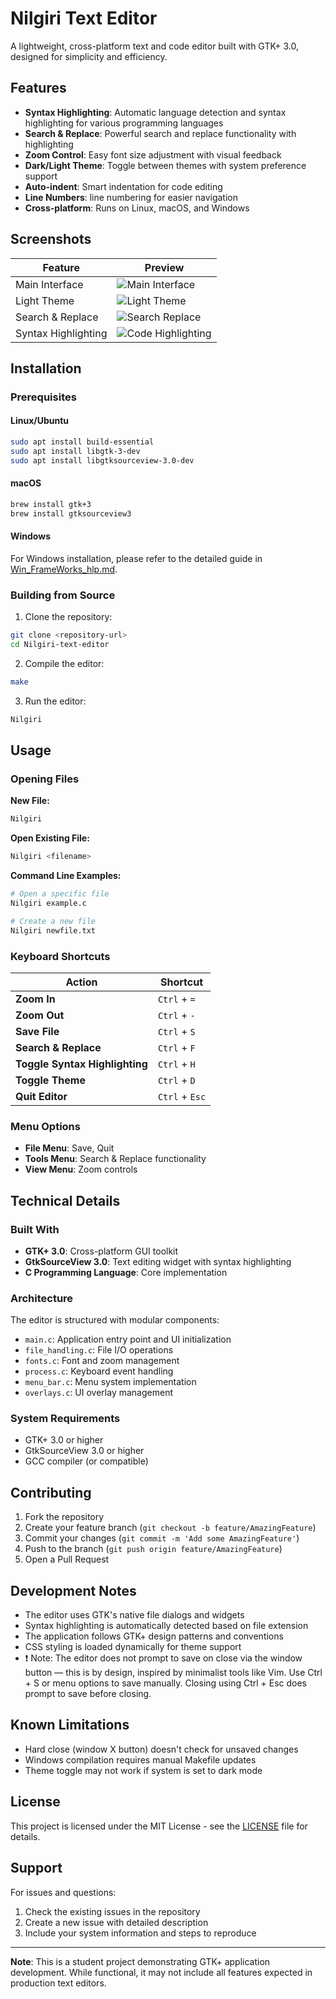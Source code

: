 # Nilgiri Text Editor

A lightweight, cross-platform text and code editor built with GTK+ 3.0, designed for simplicity and efficiency.

## Features

- **Syntax Highlighting**: Automatic language detection and syntax highlighting for various programming languages
- **Search & Replace**: Powerful search and replace functionality with highlighting
- **Zoom Control**: Easy font size adjustment with visual feedback
- **Dark/Light Theme**: Toggle between themes with system preference support
- **Auto-indent**: Smart indentation for code editing
- **Line Numbers**: line numbering for easier navigation
- **Cross-platform**: Runs on Linux, macOS, and Windows

## Screenshots

| Feature | Preview |
|---------|---------|
| Main Interface | ![Main Interface](./md_usr_hlp/images/2.png) |
| Light Theme | ![Light Theme](./md_usr_hlp/images/3.png) |
| Search & Replace | ![Search Replace](./md_usr_hlp/images/5.png) |
| Syntax Highlighting | ![Code Highlighting](./md_usr_hlp/images/8.png) |

## Installation

### Prerequisites

#### Linux/Ubuntu
```bash
sudo apt install build-essential
sudo apt install libgtk-3-dev
sudo apt install libgtksourceview-3.0-dev
```

#### macOS
```bash
brew install gtk+3
brew install gtksourceview3
```

#### Windows
For Windows installation, please refer to the detailed guide in [Win_FrameWorks_hlp.md](./md_usr_hlp/Win_FrameWorks_hlp.md).

### Building from Source

1. Clone the repository:
```bash
git clone <repository-url>
cd Nilgiri-text-editor
```

2. Compile the editor:
```bash
make
```

3. Run the editor:
```bash
Nilgiri
```

## Usage

### Opening Files

**New File:**
```bash
Nilgiri
```

**Open Existing File:**
```bash
Nilgiri <filename>
```

**Command Line Examples:**
```bash
# Open a specific file
Nilgiri example.c

# Create a new file
Nilgiri newfile.txt
```

### Keyboard Shortcuts

| Action | Shortcut |
|--------|----------|
| **Zoom In** | `Ctrl` + `=` |
| **Zoom Out** | `Ctrl` + `-` |
| **Save File** | `Ctrl` + `S` |
| **Search & Replace** | `Ctrl` + `F` |
| **Toggle Syntax Highlighting** | `Ctrl` + `H` |
| **Toggle Theme** | `Ctrl` + `D` |
| **Quit Editor** | `Ctrl` + `Esc` |

### Menu Options

- **File Menu**: Save, Quit
- **Tools Menu**: Search & Replace functionality
- **View Menu**: Zoom controls

## Technical Details

### Built With
- **GTK+ 3.0**: Cross-platform GUI toolkit
- **GtkSourceView 3.0**: Text editing widget with syntax highlighting
- **C Programming Language**: Core implementation

### Architecture
The editor is structured with modular components:
- `main.c`: Application entry point and UI initialization
- `file_handling.c`: File I/O operations
- `fonts.c`: Font and zoom management
- `process.c`: Keyboard event handling
- `menu_bar.c`: Menu system implementation
- `overlays.c`: UI overlay management

### System Requirements
- GTK+ 3.0 or higher
- GtkSourceView 3.0 or higher
- GCC compiler (or compatible)

## Contributing

1. Fork the repository
2. Create your feature branch (`git checkout -b feature/AmazingFeature`)
3. Commit your changes (`git commit -m 'Add some AmazingFeature'`)
4. Push to the branch (`git push origin feature/AmazingFeature`)
5. Open a Pull Request

## Development Notes

- The editor uses GTK's native file dialogs and widgets
- Syntax highlighting is automatically detected based on file extension
- The application follows GTK+ design patterns and conventions
- CSS styling is loaded dynamically for theme support
- ❗ Note: The editor does not prompt to save on close via the window button — this is by design, inspired by minimalist tools like Vim. Use Ctrl + S or menu options to save manually. Closing using Ctrl + Esc does prompt to save before closing.

## Known Limitations

- Hard close (window X button) doesn't check for unsaved changes
- Windows compilation requires manual Makefile updates
- Theme toggle may not work if system is set to dark mode

## License

This project is licensed under the MIT License - see the [LICENSE](LICENSE) file for details.

## Support

For issues and questions:
1. Check the existing issues in the repository
2. Create a new issue with detailed description
3. Include your system information and steps to reproduce

---

**Note**: This is a student project demonstrating GTK+ application development. While functional, it may not include all features expected in production text editors.
